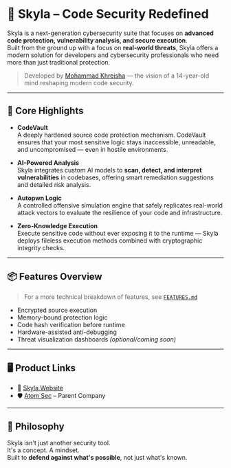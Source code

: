 # 🧠 Skyla – Code Security Redefined

Skyla is a next-generation cybersecurity suite that focuses on **advanced code protection, vulnerability analysis, and secure execution**.  
Built from the ground up with a focus on **real-world threats**, Skyla offers a modern solution for developers and cybersecurity professionals who need more than just traditional protection.

> Developed by [Mohammad Khreisha](https://github.com/atom-sec) — the vision of a 14-year-old mind reshaping modern code security.

---

## 🔐 Core Highlights

- **CodeVault**  
  A deeply hardened source code protection mechanism. CodeVault ensures that your most sensitive logic stays inaccessible, unreadable, and uncompromised — even in hostile environments.

- **AI-Powered Analysis**  
  Skyla integrates custom AI models to **scan, detect, and interpret vulnerabilities** in codebases, offering smart remediation suggestions and detailed risk analysis.

- **Autopwn Logic**  
  A controlled offensive simulation engine that safely replicates real-world attack vectors to evaluate the resilience of your code and infrastructure.

- **Zero-Knowledge Execution**  
  Execute sensitive code without ever exposing it to the runtime — Skyla deploys fileless execution methods combined with cryptographic integrity checks.

---

## 📦 Features Overview

> For a more technical breakdown of features, see [`FEATURES.md`](./FEATURES.md)

- Encrypted source execution  
- Memory-bound protection logic  
- Code hash verification before runtime  
- Hardware-assisted anti-debugging  
- Threat visualization dashboards *(optional/coming soon)*

---

## 🖥️ Product Links

- 🔗 [Skyla Website](https://skyla.vercel.app)  
- 🛡️ [Atom Sec](https://atom-jo.vercel.app) – Parent Company

---

## 🧬 Philosophy

Skyla isn't just another security tool.  
It's a concept. A mindset.  
Built to **defend against what's possible**, not just what's known.
